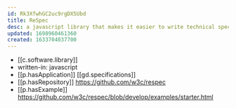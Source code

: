```yaml
---
id: Rk3XfwhGC2uc9rgDX5Ubd
title: ReSpec
desc: a javascript library that makes it easier to write technical specifications
updated: 1698960461360
created: 1633704037700
---
```




- [[c.software.library]]
- written-in: javascript
- [[p.hasApplication]] [[gd.specifications]]
- [[p.hasRepository]] https://github.com/w3c/respec
- [[p.hasExample]] https://github.com/w3c/respec/blob/develop/examples/starter.html
